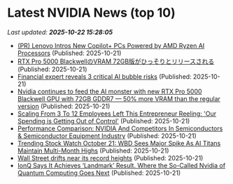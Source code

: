 # Latest NVIDIA News (top 10)
_Last updated: **2025-10-22 15:28:05**_

- [(PR) Lenovo Intros New Copilot+ PCs Powered by AMD Ryzen AI Processors](https://www.techpowerup.com/342092/lenovo-intros-new-copilot-pcs-powered-by-amd-ryzen-ai-processors) (Published: 2025-10-21)
- [RTX Pro 5000 BlackwellのVRAM 72GB版がひっそりとリリースされる](https://northwood.blog.fc2.com/blog-entry-12876.html) (Published: 2025-10-21)
- [Financial expert reveals 3 critical AI bubble risks](https://rollingout.com/2025/10/21/dowd-ai-bubble-warning-margin-debt-risk/) (Published: 2025-10-21)
- [Nvidia continues to feed the AI monster with new RTX Pro 5000 Blackwell GPU with 72GB GDDR7 — 50% more VRAM than the regular version](https://www.tomshardware.com/pc-components/gpus/nvidia-continues-to-feed-the-ai-monster-with-new-rtx-pro-5000-blackwell-gpu-with-72gb-gddr7-50-percent-more-vram-than-the-regular-version) (Published: 2025-10-21)
- [Scaling From 3 To 12 Employees Left This Entrepreneur Reeling: 'Our Spending is Getting Out of Control'](https://finance.yahoo.com/news/scaling-3-12-employees-left-151611217.html) (Published: 2025-10-21)
- [Performance Comparison: NVIDIA And Competitors In Semiconductors & Semiconductor Equipment Industry](https://biztoc.com/x/322261791a697d66) (Published: 2025-10-21)
- [Trending Stock Watch October 21: WBD Sees Major Spike As AI Titans Maintain Multi-Month Highs](https://www.ibtimes.com/trending-stock-watch-october-21-wbd-sees-major-spike-ai-titans-maintain-multi-month-highs-3787825) (Published: 2025-10-21)
- [Wall Street drifts near its record heights](https://www.bostonherald.com/2025/10/21/stock-market-summer-profits-impact/) (Published: 2025-10-21)
- [IonQ Says It Achieves ‘Landmark’ Result. Where the So-Called Nvidia of Quantum Computing Goes Next](https://biztoc.com/x/3bd8bf7d82d1cc91) (Published: 2025-10-21)
